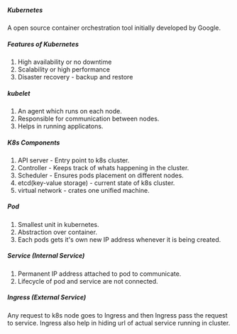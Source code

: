 ##### Kubernetes
A open source container orchestration tool initially developed by Google.

##### Features of Kubernetes
1. High availability or no downtime
2. Scalability or high performance
3. Disaster recovery - backup and restore

##### kubelet
1. An agent which runs on each node.
2. Responsible for communication between nodes.
3. Helps in running applicatons.

##### K8s Components
1. API server - Entry point to k8s cluster.
2. Controller - Keeps track of whats happening in the cluster.
3. Scheduler - Ensures pods placement on different nodes.
4. etcd(key-value storage) - current state of k8s cluster.
5. virtual network - crates one unified machine.

##### Pod
1. Smallest unit in kubernetes.
2. Abstraction over container.
3. Each pods gets it's own new IP address whenever it is being created.

##### Service (Internal Service)
1. Permanent IP address attached to pod to communicate.
2. Lifecycle of pod and service are not connected.

##### Ingress (External Service)
Any request to k8s node goes to Ingress and then Ingress pass the request to service. 
Ingress also help in hiding url of actual service running in cluster.

